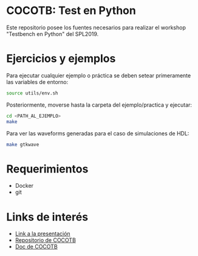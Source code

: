 # COCOTB: Test en Python

Este repositorio posee los fuentes necesarios para realizar el
workshop "Testbench en Python" del SPL2019.

# Ejercicios y ejemplos

Para ejecutar cualquier ejemplo o práctica se deben setear
primeramente las variables de entorno:

```bash
source utils/env.sh
```

Posteriormente, moverse hasta la carpeta del ejemplo/practica
y ejecutar:

```bash
cd <PATH_AL_EJEMPLO>
make
```

Para ver las waveforms generadas para el caso de simulaciones
de HDL:

```bash
make gtkwave
```

# Requerimientos

* Docker
* git

# Links de interés

* [Link a la presentación](https://andresdemski.github.io/spl2019_cocotb)
* [Repositorio de COCOTB](https://github.com/potentialventures/cocotb)
* [Doc de COCOTB](https://cocotb.readthedocs.io)

